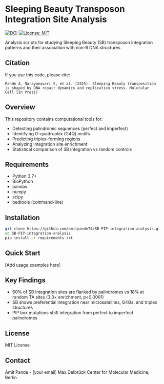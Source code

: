 # Sleeping Beauty Transposon Integration Site Analysis

[![DOI](https://zenodo.org/badge/DOI/XX.XXXX/zenodo.XXXXXXX.svg)](https://doi.org/XX.XXXX/zenodo.XXXXXXX)
[![License: MIT](https://img.shields.io/badge/License-MIT-yellow.svg)](https://opensource.org/licenses/MIT)

Analysis scripts for studying Sleeping Beauty (SB) transposon integration patterns and their association with non-B DNA structures.

## Citation
If you use this code, please cite:
```
Pande A, Narayanavari S, et al. (2025). Sleeping Beauty transposition is shaped by DNA repair dynamics and replication stress. Molecular Cell [In Press]
```

## Overview
This repository contains computational tools for:
- Detecting palindromic sequences (perfect and imperfect)
- Identifying G-quadruplex (G4Q) motifs
- Predicting triplex-forming regions
- Analyzing integration site enrichment
- Statistical comparison of SB integration vs random controls

## Requirements
- Python 3.7+
- BioPython
- pandas
- numpy
- scipy
- bedtools (command-line)

## Installation
```bash
git clone https://github.com/amitpande74/SB-PIP-integration-analysis.git
cd SB-PIP-integration-analysis
pip install -r requirements.txt
```

## Quick Start
[Add usage examples here]

## Key Findings
- 60% of SB integration sites are flanked by palindromes vs 18% at random TA sites (3.3× enrichment, p<0.0001)
- SB shows preferential integration near microsatellites, G4Qs, and triplex structures
- PIP box mutations shift integration from perfect to imperfect palindromes

## License
MIT License

## Contact
Amit Pande - [your email]
Max Delbrück Center for Molecular Medicine, Berlin
